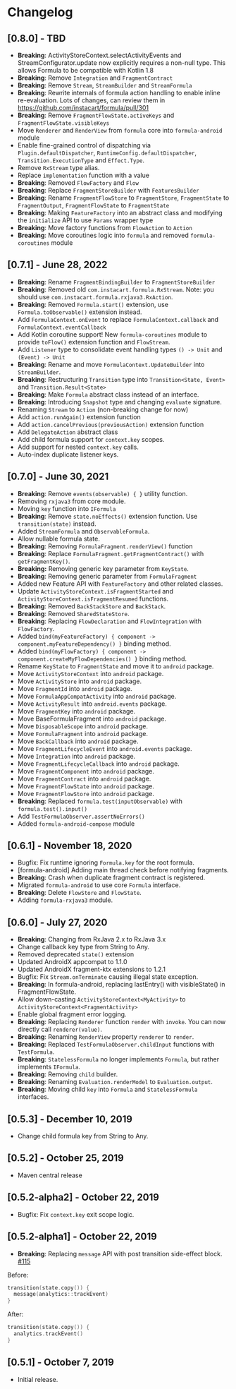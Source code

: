 # Changelog
## [0.8.0] - TBD
- **Breaking**: ActivityStoreContext.selectActivityEvents and StreamConfigurator.update now explicitly requires a non-null type. This allows Formula to be compatible with Kotlin 1.8
- **Breaking**: Remove `Integration` and `FragmentContract`
- **Breaking**: Remove `Stream`, `StreamBuilder` and `StreamFormula`
- **Breaking**: Rewrite internals of formula action handling to enable inline re-evaluation. Lots of changes, can review them in https://github.com/instacart/formula/pull/301
- **Breaking**: Remove `FragmentFlowState.activeKeys` and `FragmentFlowState.visibleKeys`
- Move `Renderer` and `RenderView` from `formula` core into `formula-android` module
- Enable fine-grained control of dispatching via `Plugin.defaultDispatcher`, `RuntimeConfig.defaultDispatcher`, `Transition.ExecutionType` and `Effect.Type`.
- Remove `RxStream` type alias.
- Replace `implementation` function with a value
- **Breaking**: Removed `FlowFactory` and `Flow`
- **Breaking**: Replace `FragmentStoreBuilder` with `FeaturesBuilder`
- **Breaking**: Rename `FragmentFlowStore` to `FragmentStore`, `FragmentState` to `FragmentOutput`, `FragmentFlowState` to `FragmentState`
- **Breaking**: Making `FeatureFactory` into an abstract class and modifying the `initialize` API to use `Params` wrapper type
- **Breaking**: Move factory functions from `FlowAction` to `Action`
- **Breaking**: Move coroutines logic into `formula` and removed `formula-coroutines` module

## [0.7.1] - June 28, 2022
- **Breaking**: Rename `FragmentBindingBuilder` to `FragmentStoreBuilder`
- **Breaking**: Removed old `com.instacart.formula.RxStream`. Note: you should use `com.instacart.formula.rxjava3.RxAction`.
- **Breaking**: Removed `Formula.start()` extension, use `Formula.toObservable()` extension instead.
- Add `FormulaContext.onEvent` to replace `FormulaContext.callback` and `FormulaContext.eventCallback`
- Add Kotlin coroutine support! New `formula-coroutines` module to provide `toFlow()` extension function and `FlowStream`.
- Add `Listener` type to consolidate event handling types `() -> Unit` and `(Event) -> Unit` 
- **Breaking**: Rename and move `FormulaContext.UpdateBuilder` into `StreamBuilder`. 
- **Breaking**: Restructuring `Transition` type into `Transition<State, Event>` and `Transition.Result<State>`
- **Breaking**: Make `Formula` abstract class instead of an interface.
- **Breaking**: Introducing `Snapshot` type and changing `evaluate` signature.
- Renaming `Stream` to `Action` (non-breaking change for now)
- Add `action.runAgain()` extension function
- Add `action.cancelPrevious(previousAction)` extension function
- Add `DelegateAction` abstract class
- Add child formula support for `context.key` scopes.
- Add support for nested `context.key` calls.
- Auto-index duplicate listener keys.

## [0.7.0] - June 30, 2021
- **Breaking**: Remove `events(observable) { }` utility function.
- Removing `rxjava3` from core module.
- Moving `key` function into `IFormula`
- **Breaking**: Remove `state.noEffects()` extension function. Use `transition(state)` instead.
- Added `StreamFormula` and `ObservableFormula`.
- Allow nullable formula state.
- **Breaking**: Removing `FormulaFragment.renderView()` function
- **Breaking**: Replace `FormulaFragment.getFragmentContract()` with `getFragmentKey()`. 
- **Breaking:** Removing generic key parameter from `KeyState`.
- **Breaking**: Removing generic parameter from `FormulaFragment`
- Added new Feature API with `FeatureFactory` and other related classes.
- Update `ActivityStoreContext.isFragmentStarted` and `ActivityStoreContext.isFragmentResumed` functions.
- **Breaking**: Removed `BackStackStore` and `BackStack`.
- **Breaking**: Removed `SharedStateStore`.
- **Breaking**: Replacing `FlowDeclaration` and `FlowIntegration` with `FlowFactory`.
- Added `bind(myFeatureFactory) { component -> component.myFeatureDependency() }` binding method.
- Added `bind(myFlowFactory) { component -> component.createMyFlowDependencies() }` binding method.
- Rename `KeyState` to `FragmentState` and move it to `android` package.
- Move `ActivityStoreContext` into `android` package.
- Move `ActivityStore` into `android` package.
- Move `FragmentId` into `android` package.
- Move `FormulaAppCompatActivity` into `android` package.
- Move `ActivityResult` into `android.events` package.
- Move `FragmentKey` into `android` package.
- Move BaseFormulaFragment into `android` package.
- Move `DisposableScope` into `android` package.
- Move `FormulaFragment` into `android` package.
- Move `BackCallback` into `android` package.
- Move `FragmentLifecycleEvent` into `android.events` package.
- Move `Integration` into `android` package.
- Move `FragmentLifecycleCallback` into `android` package.
- Move `FragmentComponent` into `android` package.
- Move `FragmentContract` into `android` package.
- Move `FragmentFlowState` into `android` package.
- Move `FragmentFlowStore` into `android` package.
- **Breaking**: Replaced `formula.test(inputObservable)` with `formula.test().input()` 
- Add `TestFormulaObserver.assertNoErrors()`
- Added `formula-android-compose` module

## [0.6.1] - November 18, 2020
- Bugfix: Fix runtime ignoring `Formula.key` for the root formula.
- [formula-android] Adding main thread check before notifying fragments. 
- **Breaking**: Crash when duplicate fragment contract is registered.
- Migrated `formula-android` to use core `Formula` interface.
- **Breaking**: Delete `FlowStore` and `FlowState`.
- Adding `formula-rxjava3` module.

## [0.6.0] - July 27, 2020
- **Breaking**: Changing from RxJava 2.x to RxJava 3.x
- Change callback key type from String to Any.
- Removed deprecated `state()` extension
- Updated AndroidX appcompat to 1.1.0
- Updated AndroidX fragment-ktx extensions to 1.2.1
- Bugfix: Fix `Stream.onTerminate` causing illegal state exception.
- **Breaking**: In formula-android, replacing lastEntry() with visibleState() in FragmentFlowState.
- Allow down-casting `ActivityStoreContext<MyActivity>` to `ActivityStoreContext<FragmentActivity>`
- Enable global fragment error logging.
- **Breaking**: Replacing `Renderer` function `render` with `invoke`. You can now directly call `renderer(value)`. 
- **Breaking**: Renaming `RenderView` property `renderer` to `render`.
- **Breaking**: Replaced `TestFormulaObserver.childInput` functions with `TestFormula`.
- **Breaking**: `StatelessFormula` no longer implements `Formula`, but rather implements `IFormula`.
- **Breaking**: Removing `child` builder.
- **Breaking**: Renaming `Evaluation.renderModel` to `Evaluation.output`.
- **Breaking**: Moving child `key` into `Formula` and `StatelessFormula` interfaces.

## [0.5.3] - December 10, 2019
- Change child formula key from String to Any.

## [0.5.2] - October 25, 2019
- Maven central release

## [0.5.2-alpha2] - October 22, 2019
- Bugfix: Fix `context.key` exit scope logic.

## [0.5.2-alpha1] - October 22, 2019
- **Breaking**: Replacing `message` API with post transition side-effect block. [#115](https://github.com/instacart/formula/pull/115)

Before:
```kotlin
transition(state.copy()) {
  message(analytics::trackEvent)
}
```

After:
```kotlin
transition(state.copy()) {
  analytics.trackEvent()
}
```

## [0.5.1] - October 7, 2019
- Initial release.
